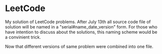 # LeetCode
My solution of LeetCode problems.
After July 13th all source code file of solution will be named in a "serial#name_date_version" form.
For those who have intention to discuss about the solutions, this naming scheme would be a convinient trick.

Now that different versions of same problem were combined into one file.
